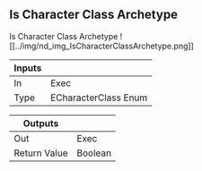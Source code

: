 ## Is Character Class Archetype
Is Character Class Archetype
![[../img/nd_img_IsCharacterClassArchetype.png]]

|Inputs||
|--|--|
| In | Exec |
| Type | ECharacterClass Enum |

|Outputs||
|--|--|
| Out | Exec |
| Return Value | Boolean |
